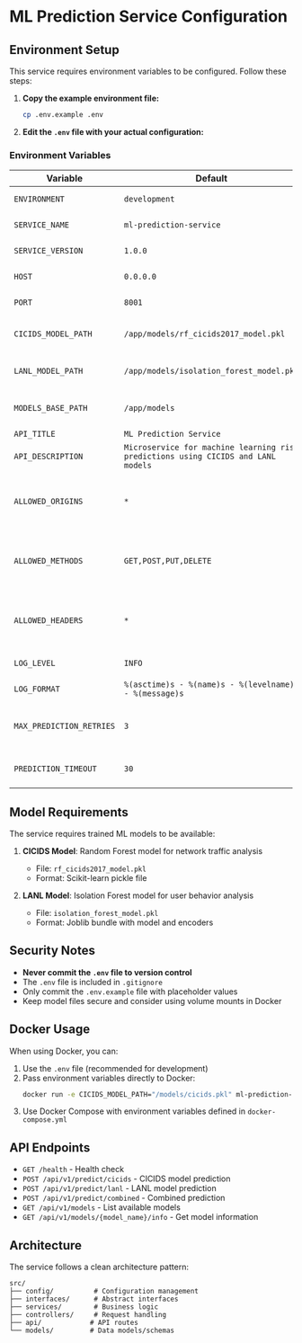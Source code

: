 # ML Prediction Service Configuration

## Environment Setup

This service requires environment variables to be configured. Follow these steps:

1. **Copy the example environment file:**
   ```bash
   cp .env.example .env
   ```

2. **Edit the `.env` file with your actual configuration:**

### Environment Variables

| Variable | Default | Description |
|----------|---------|-------------|
| `ENVIRONMENT` | `development` | Application environment |
| `SERVICE_NAME` | `ml-prediction-service` | Service name |
| `SERVICE_VERSION` | `1.0.0` | Service version |
| `HOST` | `0.0.0.0` | Host to bind the service |
| `PORT` | `8001` | Port to run the service |
| `CICIDS_MODEL_PATH` | `/app/models/rf_cicids2017_model.pkl` | Path to CICIDS model file |
| `LANL_MODEL_PATH` | `/app/models/isolation_forest_model.pkl` | Path to LANL model file |
| `MODELS_BASE_PATH` | `/app/models` | Base path for model files |
| `API_TITLE` | `ML Prediction Service` | FastAPI title |
| `API_DESCRIPTION` | `Microservice for machine learning risk predictions using CICIDS and LANL models` | FastAPI description |
| `ALLOWED_ORIGINS` | `*` | CORS allowed origins (comma-separated) |
| `ALLOWED_METHODS` | `GET,POST,PUT,DELETE` | CORS allowed methods (comma-separated) |
| `ALLOWED_HEADERS` | `*` | CORS allowed headers (comma-separated) |
| `LOG_LEVEL` | `INFO` | Logging level |
| `LOG_FORMAT` | `%(asctime)s - %(name)s - %(levelname)s - %(message)s` | Logging format |
| `MAX_PREDICTION_RETRIES` | `3` | Maximum prediction retry attempts |
| `PREDICTION_TIMEOUT` | `30` | Prediction timeout (seconds) |

## Model Requirements

The service requires trained ML models to be available:

1. **CICIDS Model**: Random Forest model for network traffic analysis
   - File: `rf_cicids2017_model.pkl`
   - Format: Scikit-learn pickle file

2. **LANL Model**: Isolation Forest model for user behavior analysis
   - File: `isolation_forest_model.pkl`
   - Format: Joblib bundle with model and encoders

## Security Notes

- **Never commit the `.env` file to version control**
- The `.env` file is included in `.gitignore`
- Only commit the `.env.example` file with placeholder values
- Keep model files secure and consider using volume mounts in Docker

## Docker Usage

When using Docker, you can:

1. Use the `.env` file (recommended for development)
2. Pass environment variables directly to Docker:
   ```bash
   docker run -e CICIDS_MODEL_PATH="/models/cicids.pkl" ml-prediction-service
   ```
3. Use Docker Compose with environment variables defined in `docker-compose.yml`

## API Endpoints

- `GET /health` - Health check
- `POST /api/v1/predict/cicids` - CICIDS model prediction
- `POST /api/v1/predict/lanl` - LANL model prediction
- `POST /api/v1/predict/combined` - Combined prediction
- `GET /api/v1/models` - List available models
- `GET /api/v1/models/{model_name}/info` - Get model information

## Architecture

The service follows a clean architecture pattern:

```
src/
├── config/          # Configuration management
├── interfaces/      # Abstract interfaces
├── services/        # Business logic
├── controllers/     # Request handling
├── api/            # API routes
└── models/         # Data models/schemas
```
